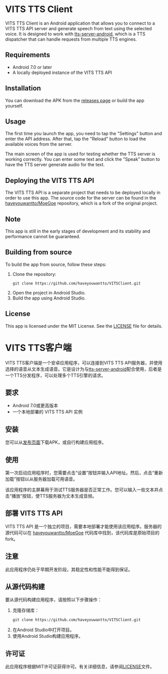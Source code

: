 # VITS TTS Client

VITS TTS Client is an Android application that allows you to connect to a VITS TTS API server and generate speech from text using the selected voice. It is designed to work with [tts-server-android](https://github.com/jing332/tts-server-android), which is a TTS dispatcher that can handle requests from multiple TTS engines.

## Requirements

- Android 7.0 or later
- A locally deployed instance of the VITS TTS API

## Installation

You can download the APK from the [releases page](https://github.com/haveyouwantto/VITSClient/releases) or build the app yourself.

## Usage

The first time you launch the app, you need to tap the "Settings" button and enter the API address. After that, tap the "Reload" button to load the available voices from the server.

The main screen of the app is used for testing whether the TTS server is working correctly. You can enter some text and click the "Speak" button to have the TTS server generate audio for the text.

## Deploying the VITS TTS API
The VITS TTS API is a separate project that needs to be deployed locally in order to use this app. The source code for the server can be found in the [haveyouwantto/MoeGoe](https://github.com/haveyouwantto/MoeGoe) repository, which is a fork of the original project.

## Note

This app is still in the early stages of development and its stability and performance cannot be guaranteed.

## Building from source

To build the app from source, follow these steps:

1. Clone the repository:
   ```
   git clone https://github.com/haveyouwantto/VITSClient.git
   ```
2. Open the project in Android Studio.
3. Build the app using Android Studio.

## License

This app is licensed under the MIT License. See the [LICENSE](LICENSE) file for details.

# VITS TTS客户端

VITS TTS客户端是一个安卓应用程序，可以连接到VITS TTS API服务器，并使用选择的语音从文本生成语音。它是设计为与[tts-server-android](https://github.com/jing332/tts-server-android)配合使用，后者是一个TTS分发程序，可以处理多个TTS引擎的请求。

## 要求

- Android 7.0或更高版本
- 一个本地部署的 VITS TTS API 实例

## 安装

您可以从[发布页面](https://github.com/haveyouwantto/VITSClient/releases)下载APK，或自行构建应用程序。

## 使用

第一次启动应用程序时，您需要点击“设置”按钮并输入API地址。然后，点击“重新加载”按钮以从服务器加载可用语音。

该应用程序的主屏幕用于测试TTS服务器是否正常工作。您可以输入一些文本并点击“播放”按钮，使TTS服务器为文本生成音频。

## 部署 VITS TTS API
VITS TTS API 是一个独立的项目，需要本地部署才能使用该应用程序。服务器的源代码可以在 [haveyouwantto/MoeGoe](https://github.com/haveyouwantto/MoeGoe) 代码库中找到，该代码库是原始项目的 fork。

## 注意

此应用程序仍处于早期开发阶段，其稳定性和性能不能得到保证。

## 从源代码构建

要从源代码构建应用程序，请按照以下步骤操作：

1. 克隆存储库：
   ```
   git clone https://github.com/haveyouwantto/VITSClient.git
   ```
2. 在Android Studio中打开项目。
3. 使用Android Studio构建应用程序。

## 许可证

此应用程序根据MIT许可证获得许可。有关详细信息，请参阅[LICENSE](LICENSE)文件。